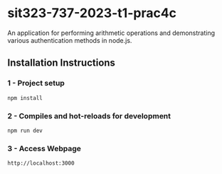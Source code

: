 # sit323-737-2023-t1-prac4c
An application for performing arithmetic operations and demonstrating various authentication methods in node.js.

## Installation Instructions

### 1 - Project setup
```
npm install
```

### 2 - Compiles and hot-reloads for development
```
npm run dev
```

### 3 - Access Webpage
```
http://localhost:3000
```
